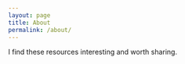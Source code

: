 ```yaml
---
layout: page
title: About
permalink: /about/
---
```


I find these resources interesting and worth sharing.
